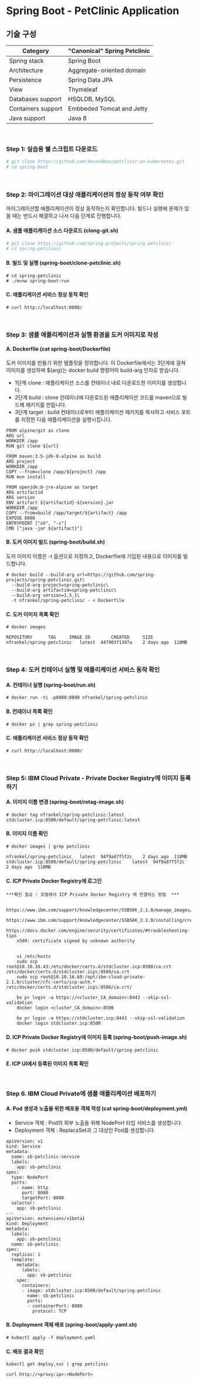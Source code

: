 # Spring Boot - PetClinic Application

## 기술 구성

Category | "Canonical" Spring Petclinic
---------|---------
Spring stack	|	Spring Boot
Architecture	|	Aggregate-oriented domain
Persistence	|	Spring Data JPA
View	|	Thymeleaf
Databases support	|	HSQLDB, MySQL
Containers support	|	Embbeded Tomcat and Jetty
Java support	|	Java 8
  

&nbsp;
### Step 1: 실습용 쉘 스크립트 다운로드 

```bash
# git clone https://github.com/kmsandbox/petclinic-on-kubernetes.git
# cd spring-boot
```


&nbsp;
### Step 2: 마이그레이션 대상 애플리케이션의 정상 동작 여부 확인

마이그레이션할 애플리케이션이 정상 동작하는지 확인합니다. 빌드나 실행에 문제가 있을 때는 반드시 해결하고 나서 다음 단계로 진행합니다.

#### A. 샘플 애플리케이션 소스 다운로드 (clong-git.sh)

```bash
# git clone https://github.com/spring-projects/spring-petclinic
# cd spring-petclinic
```

#### B. 빌드 및 실행  (spring-boot/clone-petclinic.sh)

```
# cd spring-petclinic
# ./mvnw spring-boot:run
```

#### C. 애플리케이션 서비스 정상 동작 확인 

```
# curl http://localhost:8080/
```

&nbsp;
### Step 3: 샘플 애플리케이션과 실행 환경을 도커 이미지로 작성 

#### A. Dockerfile  (cat spring-boot/Dockerfile)

도커 이미지를 만들기 위한 템플릿을 정의합니다. 이 Dockerfile에서는 3단계에 걸쳐 이미지를 생성하며 ${arg}는 docker build 명령어의 build-arg 인자로 받습니다.  
* 1단계 clone : 애플리케이션 소스를 컨테이너 내로 다운로드한 이미지를 생성합니다.
* 2단계 build : clone 컨테이너에 다운로드된 애플리케이션 코드를 maven으로 빌드해 패키지를 만듭니다.
* 3단계 target : build 컨테이너로부터 애플리케이션 패키지를 복사하고 서비스 포트를 지정한 다음 애플리케이션을 실행시킵니다.

```
FROM alpine/git as clone  
ARG url  
WORKDIR /app  
RUN git clone ${url}  

FROM maven:3.5-jdk-8-alpine as build  
ARG project  
WORKDIR /app  
COPY --from=clone /app/${project} /app  
RUN mvn install  

FROM openjdk:8-jre-alpine as target  
ARG artifactid  
ARG version  
ENV artifact ${artifactid}-${version}.jar  
WORKDIR /app  
COPY --from=build /app/target/${artifact} /app  
EXPOSE 8080  
ENTRYPOINT ["sh", "-c"]  
CMD ["java -jar ${artifact}"]   
```

#### B. 도커 이미지 빌드 (spring-boot/build.sh)

도커 이미지 이름은 -t 옵션으로 지정하고, Dockerfile에 기입된 내용으로 이미지를 빌드합니다.

```
# docker build --build-arg url=https://github.com/spring-projects/spring-petclinic.git\
  --build-arg project=spring-petclinic\
  --build-arg artifactid=spring-petclinic\
  --build-arg version=1.5.1\
  -t nfrankel/spring-petclinic - < Dockerfile
```

#### C. 도커 이미지 목록 확인 

```
# docker images

REPOSITORY		TAG		IMAGE ID		CREATED		SIZE
nfrankel/spring-petclinic	latest	447903f1397a	2 days ago	118MB
```

&nbsp;
### Step 4: 도커 컨테이너 실행 및 애플리케이션 서비스 동작 확인

#### A. 컨테이너 실행 (spring-boot/run.sh)

```
# docker run -ti -p8080:8080 nfrankel/spring-petclinic
```

#### B. 컨테이너 목록 확인

```
# docker ps | grep spring-petclinic
```

#### C. 애플리케이션 서비스 정상 동작 확인 

```
# curl http://localhost:8080/
```

&nbsp;
### Step 5: IBM Cloud Private - Private Docker Registry에 이미지 등록하기

#### A. 이미지 이름 변경 (spring-boot/retag-image.sh)
```
# docker tag nfrankel/spring-petclinic:latest stdcluster.icp:8500/default/spring-petclinic:latest
```

#### B. 이미지 이름 확인 

```	
# docker images | grep petclinic

nfrankel/spring-petclinic	latest	94f9a87f5f2c	2 days ago	118MB
stdcluster.icp:8500/default/spring-petclinic	latest	94f9a87f5f2c	2 days ago	118MB
```

#### C. ICP Private Docker Registry에 로그인
	
	***확인 필요 : 로컬에서 ICP Private Docker Registry 에 연결하는 방법  ***

```
	https://www.ibm.com/support/knowledgecenter/SSBS6K_2.1.0/manage_images/using_docker_cli.html
	https://www.ibm.com/support/knowledgecenter/SSBS6K_2.1.0/installing/create_ca_cert.html
	https://docs.docker.com/engine/security/certificates/#troubleshooting-tips
	x509: certificate signed by unknown authority


	vi /etc/hosts
	sudo scp root@10.10.16.43:/etc/docker/certs.d/stdcluster.icp:8500/ca.crt /etc/docker/certs.d/stdcluster.icp\:8500/ca.crt
	sudo scp root@10.10.16.60:/opt/ibm-cloud-private-2.1.0/cluster/cfc-certs/icp-auth.* /etc/docker/certs.d/stdcluster.icp\:8500/ca.crt/

	bx pr login -a https://<cluster_CA_domain>:8443 --skip-ssl-validation
	docker login <cluster_CA_domain>:8500

	bx pr login -a https://stdcluster.icp:8443 --skip-ssl-validation
	docker login stdcluster.icp:8500
```


#### D. ICP Private Docker Registry에 이미지 등록 (spring-boot/push-image.sh)

```
# docker push stdcluster.icp:8500/default/spring-petclinic
```

#### E. ICP UI에서 등록된 이미지 목록 확인


&nbsp;
### Step 6. IBM Cloud Private에 샘플 애플리케이션 배포하기

#### A. Pod 생성과 노출을 위한 배포용 객체 작성 (cat spring-boot/deployment.yml)

* Service 객체 : Pod의 외부 노출을 위해 NodePort 타입 서비스를 생성합니다.
* Deployment 객체 : ReplacaSet과 그 대상인 Pod를 생성합니다. 

```
apiVersion: v1  
kind: Service  
metadata:  
  name: sb-petclinic-service  
  labels:  
    app: sb-petclinic  
spec:  
  type: NodePort   
  ports:  
    - name: http  
      port: 8080  
      targetPort: 8080  
  selector:  
    app: sb-petclinic  
---  
apiVersion: extensions/v1beta1  
kind: Deployment  
metadata:  
  labels:  
    app: sb-petclinic  
  name: sb-petclinic  
spec:  
  replicas: 1  
  template:   
    metadata:  
      labels:  
        app: sb-petclinic  
    spec:  
      containers:  
      - image: stdcluster.icp:8500/default/spring-petclinic  
        name: sb-petclinic  
        ports:  
        - containerPort: 8080  
          protocol: TCP  
```

#### B. Deployment 객체 배포  (spring-boot/apply-yaml.sh)

```
# kubectl apply -f deployment.yaml
```

#### C. 배포 결과 확인

```
kubectl get deploy,svc | grep petclinic

curl http://<proxy:ip>:<NodePort>
```
